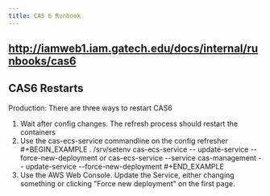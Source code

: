 ```yaml
---
title: CAS 6 Runbook
---
```


## http://iamweb1.iam.gatech.edu/docs/internal/runbooks/cas6

## CAS6 Restarts

Production: There are three ways to restart CAS6

1. Wait after config changes. The refresh process should restart the containers
1. Use the cas-ecs-service commandline on the config refresher
#+BEGIN_EXAMPLE
. /srv/setenv
cas-ecs-service -- update-service --force-new-deployment
or
cas-ecs-service --service cas-management -- update-service --force-new-deployment
#+END_EXAMPLE
3. Use the AWS Web Console. Update the Service, either changing something or clicking "Force new deployment" on the first page.

